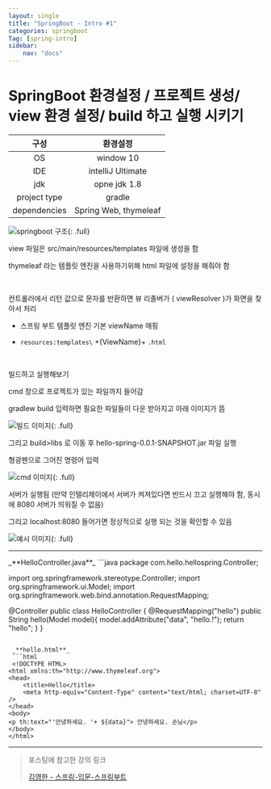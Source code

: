 ```yaml
---
layout: single
title: "SpringBoot - Intro #1"
categories: springboot
Tag: [spring-intro]
sidebar: 
    nav: "docs"
---
```

# SpringBoot 환경설정 / 프로젝트 생성/ view 환경 설정/ build 하고 실행 시키기

구성 | 환경설정
:---:|:----------:
OS | window 10
IDE | intelliJ Ultimate
jdk | opne jdk 1.8
project type | gradle
dependencies | Spring Web, thymeleaf 

![springboot 구조](/assets/images/2022-10-17-13-54-05.png){: .full}

view 파일은 src/main/resources/templates 파일에 생성을 함

thymeleaf 라는 템플릿 엔진을 사용하기위해 html 파일에 설정을 해줘야 함

​

컨트롤러에서 리턴 값으로 문자를 반환하면 뷰 리졸버가 ( viewResolver )가 화면을 찾아서 처리

- 스프링 부트 템플릿 엔진 기본 viewName 매핑

- `resources:templates\` +{ViewName}+ `.html`

​

빌드하고 실행해보기

cmd 창으로 프로젝트가 있는 파일까지 들어감

gradlew build 입력하면 필요한 파일들이 다운 받아지고 아래 이미지가 뜸

![빌드 이미지](/assets/images/2022-10-17-14-06-38.png){: .full}

그리고 build>libs 로 이동 후 hello-spring-0.0.1-SNAPSHOT.jar 파일 실행

형광펜으로 그어진 명령어 입력

![cmd 이미지](/assets/images/2022-10-17-14-07-13.png){: .full}

서버가 실행됨 (만약 인텔리제이에서 서버가 켜져있다면 반드시 끄고 실행해야 함, 동시에 8080 서버가 띄워질 수 없음)

그리고 localhost:8080 들어가면 정상적으로 실행 되는 것을 확인할 수 있음

![예시 이미지](/assets/images/2022-10-17-14-07-50.png){: .full}
<hr/>
_**HelloController.java**_
```java
package com.hello.hellospring.Controller;

import org.springframework.stereotype.Controller;
import org.springframework.ui.Model;
import org.springframework.web.bind.annotation.RequestMapping;

@Controller
public class HelloController {
    @RequestMapping("hello")
    public String hello(Model model){
        model.addAttribute("data", "hello.!");
        return "hello";
    }
}
```

 _**hello.html**_
 ```html
 <!DOCTYPE HTML>
<html xmlns:th="http://www.thymeleaf.org">
<head>
    <title>Hello</title>
    <meta http-equiv="Content-Type" content="text/html; charset=UTF-8" />
</head>
<body>
<p th:text="'안녕하세요. '+ ${data}"> 안녕하세요. 손님</p>
</body>
</html>
 ```
---
 > 포스팅에 참고한 강의 링크 
 >
 >[김영한 - 스프링-입문-스프링부트](https://www.inflearn.com/course/%EC%8A%A4%ED%94%84%EB%A7%81-%EC%9E%85%EB%AC%B8-%EC%8A%A4%ED%94%84%EB%A7%81%EB%B6%80%ED%8A%B8)